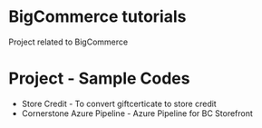 # BigCommerce tutorials
Project related to BigCommerce 

# Project - Sample Codes
* Store Credit - To convert giftcerticate to store credit
* Cornerstone Azure Pipeline - Azure Pipeline for BC Storefront
